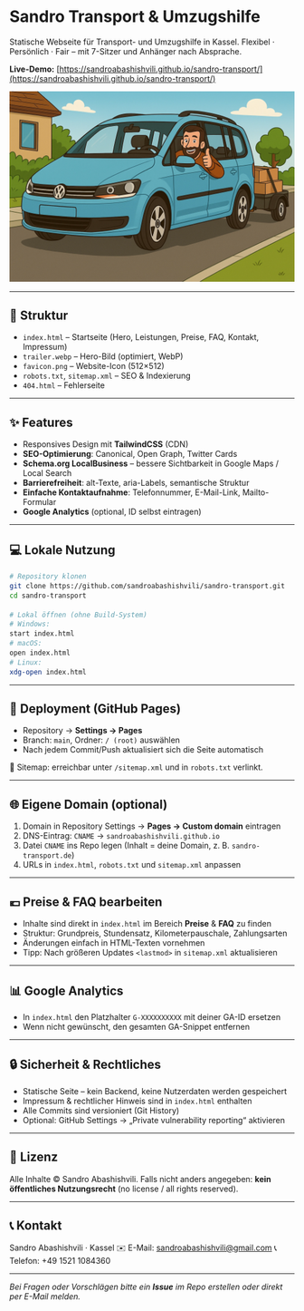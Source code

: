 # Sandro Transport & Umzugshilfe

Statische Webseite für Transport- und Umzugshilfe in Kassel.
Flexibel · Persönlich · Fair – mit 7-Sitzer und Anhänger nach Absprache.

**Live-Demo:** [https://sandroabashishvili.github.io/sandro-transport/](https://sandroabashishvili.github.io/sandro-transport/)

![Hero Screenshot](./trailer.webp)

---

## 📂 Struktur

* `index.html` – Startseite (Hero, Leistungen, Preise, FAQ, Kontakt, Impressum)
* `trailer.webp` – Hero-Bild (optimiert, WebP)
* `favicon.png` – Website-Icon (512×512)
* `robots.txt`, `sitemap.xml` – SEO & Indexierung
* `404.html` – Fehlerseite

---

## ✨ Features

* Responsives Design mit **TailwindCSS** (CDN)
* **SEO-Optimierung**: Canonical, Open Graph, Twitter Cards
* **Schema.org LocalBusiness** – bessere Sichtbarkeit in Google Maps / Local Search
* **Barrierefreiheit**: alt-Texte, aria-Labels, semantische Struktur
* **Einfache Kontaktaufnahme**: Telefonnummer, E-Mail-Link, Mailto-Formular
* **Google Analytics** (optional, ID selbst eintragen)

---

## 💻 Lokale Nutzung

```bash
# Repository klonen
git clone https://github.com/sandroabashishvili/sandro-transport.git
cd sandro-transport

# Lokal öffnen (ohne Build-System)
# Windows:
start index.html
# macOS:
open index.html
# Linux:
xdg-open index.html
```

---

## 🚀 Deployment (GitHub Pages)

* Repository → **Settings → Pages**
* Branch: `main`, Ordner: `/ (root)` auswählen
* Nach jedem Commit/Push aktualisiert sich die Seite automatisch

📌 Sitemap: erreichbar unter `/sitemap.xml` und in `robots.txt` verlinkt.

---

## 🌐 Eigene Domain (optional)

1. Domain in Repository Settings → **Pages → Custom domain** eintragen
2. DNS-Eintrag: `CNAME` → `sandroabashishvili.github.io`
3. Datei `CNAME` ins Repo legen (Inhalt = deine Domain, z. B. `sandro-transport.de`)
4. URLs in `index.html`, `robots.txt` und `sitemap.xml` anpassen

---

## 💶 Preise & FAQ bearbeiten

* Inhalte sind direkt in `index.html` im Bereich **Preise** & **FAQ** zu finden
* Struktur: Grundpreis, Stundensatz, Kilometerpauschale, Zahlungsarten
* Änderungen einfach in HTML-Texten vornehmen
* Tipp: Nach größeren Updates `<lastmod>` in `sitemap.xml` aktualisieren

---

## 📊 Google Analytics

* In `index.html` den Platzhalter `G-XXXXXXXXXX` mit deiner GA-ID ersetzen
* Wenn nicht gewünscht, den gesamten GA-Snippet entfernen

---

## 🔒 Sicherheit & Rechtliches

* Statische Seite – kein Backend, keine Nutzerdaten werden gespeichert
* Impressum & rechtlicher Hinweis sind in `index.html` enthalten
* Alle Commits sind versioniert (Git History)
* Optional: GitHub Settings → „Private vulnerability reporting“ aktivieren

---

## 📜 Lizenz

Alle Inhalte © Sandro Abashishvili.
Falls nicht anders angegeben: **kein öffentliches Nutzungsrecht** (no license / all rights reserved).

---

## 📞 Kontakt

Sandro Abashishvili · Kassel
✉️ E-Mail: [sandroabashishvili@gmail.com](mailto:sandroabashishvili@gmail.com)
📞 Telefon: +49 1521 1084360

---

*Bei Fragen oder Vorschlägen bitte ein **Issue** im Repo erstellen oder direkt per E-Mail melden.*
